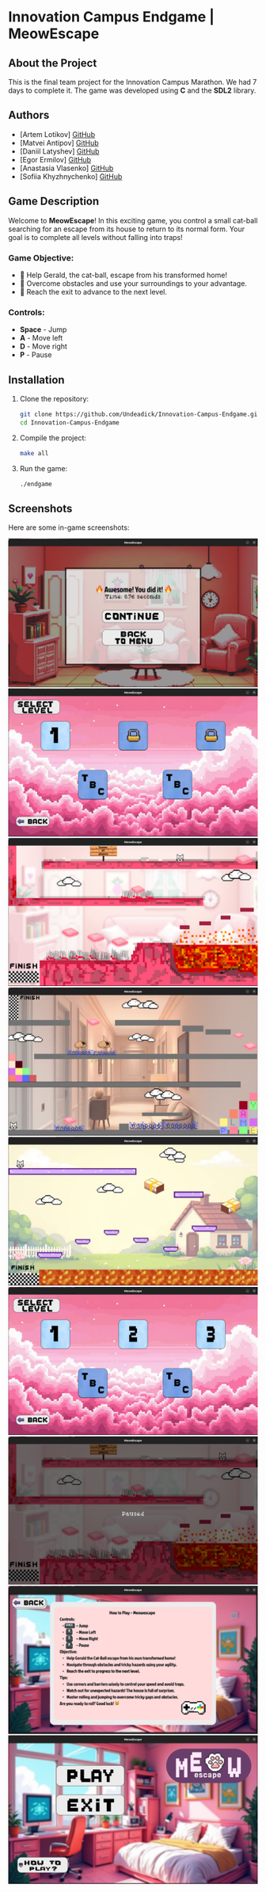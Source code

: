 # Innovation Campus Endgame | MeowEscape

## About the Project
This is the final team project for the Innovation Campus Marathon. We had 7 days to complete it. The game was developed using **C** and the **SDL2** library.

## Authors
- [Artem Lotikov] [GitHub](https://github.com/Undeadick)
- [Matvei Antipov] [GitHub](https://github.com/Matvei-Antipov)
- [Daniil Latyshev] [GitHub](https://github.com/latyshevdaniil)
- [Egor Ermilov] [GitHub](https://github.com/C1aid)
- [Anastasia Vlasenko] [GitHub](https://github.com/asyavlasenko)
- [Sofiia Khyzhnychenko] [GitHub](https://github.com/soffffises)

## Game Description
Welcome to **MeowEscape**! In this exciting game, you control a small cat-ball searching for an escape from its house to return to its normal form. Your goal is to complete all levels without falling into traps!

### Game Objective:
- 🐾 Help Gerald, the cat-ball, escape from his transformed home!
- 🚧 Overcome obstacles and use your surroundings to your advantage.
- 🚪 Reach the exit to advance to the next level.

### Controls:
- **Space** - Jump
- **A** - Move left
- **D** - Move right
- **P** - Pause

## Installation
1. Clone the repository:
   ```sh
   git clone https://github.com/Undeadick/Innovation-Campus-Endgame.git
   cd Innovation-Campus-Endgame
   ```
2. Compile the project:
   ```sh
   make all
   ```
3. Run the game:
   ```sh
   ./endgame
   ```

## Screenshots
Here are some in-game screenshots:

![Complete Level](resource/screenshots/complete-lvl.jpg)
![Level Select](resource/screenshots/level-select.jpg)
![Level 1](resource/screenshots/lvl1.jpg)
![Level 2](resource/screenshots/lvl2.jpg)
![Level 3](resource/screenshots/lvl3.jpg)
![Level Unlocked](resource/screenshots/lvl-unlocked.jpg)
![Pause Menu](resource/screenshots/pause.jpg)
![How to Play](resource/screenshots/htp.jpg)
![Main Menu](resource/screenshots/main-menu.jpg)

